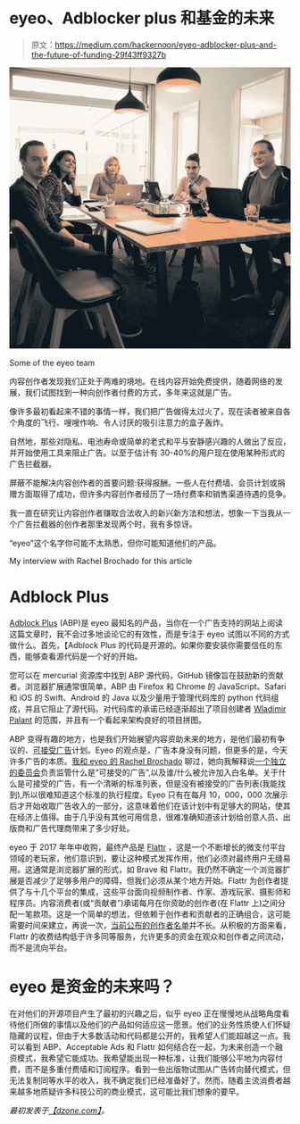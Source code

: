 # eyeo、Adblocker plus 和基金的未来

> 原文：<https://medium.com/hackernoon/eyeo-adblocker-plus-and-the-future-of-funding-29f43ff9327b>

![](img/1dcc5aad11bdf7084b7a2af68be44cc3.png)

Some of the eyeo team

内容创作者发现我们正处于两难的境地。在线内容开始免费提供，随着网络的发展，我们试图找到一种向创作者付费的方式，多年来这就是广告。

像许多最初看起来不错的事情一样，我们把广告做得太过火了，现在读者被来自各个角度的飞行、嗖嗖作响、令人讨厌的吸引注意力的盒子轰炸。

自然地，那些对隐私、电池寿命或简单的老式和平与安静感兴趣的人做出了反应，并开始使用工具来阻止广告。以至于估计有 30-40%的用户现在使用某种形式的广告拦截器。

屏蔽不能解决内容创作者的首要问题:获得报酬。一些人在付费墙、会员计划或捐赠方面取得了成功，但许多内容创作者经历了一场付费率和销售渠道待遇的竞争。

我一直在研究让内容创作者赚取合法收入的新兴新方法和想法，想象一下当我从一个广告拦截器的创作者那里发现两个时，我有多惊讶。

“eyeo”这个名字你可能不太熟悉，但你可能知道他们的产品。

My interview with Rachel Brochado for this article

# Adblock Plus

[Adblock Plus](https://adblockplus.org/) (ABP)是 eyeo 最知名的产品，当你在一个广告支持的网站上阅读这篇文章时，我不会过多地谈论它的有效性，而是专注于 eyeo 试图以不同的方式做什么。首先，【Adblock Plus 的代码是开源的。如果你要安装你需要信任的东西，能够查看源代码是一个好的开始。

您可以在 mercurial 资源库中找到 ABP 源代码，GitHub 镜像旨在鼓励新的贡献者。浏览器扩展通常很简单，ABP 由 Firefox 和 Chrome 的 JavaScript、Safari 和 iOS 的 Swift、Android 的 Java 以及少量用于管理代码库的 python 代码组成，并且它阻止了源代码。对代码库的承诺已经逐渐超出了项目创建者 [Wladimir Palant](https://palant.de/) 的范围，并且有一个看起来架构良好的项目拼图。

ABP 变得有趣的地方，也是我们开始展望内容资助未来的地方，是他们最初有争议的、[可接受广告](https://acceptableads.com/)计划。Eyeo 的观点是，广告本身没有问题，但更多的是，今天许多广告的本质。[我和 eyeo 的 Rachel Brochado](https://anchor.fm/gregarious-mammal/episodes/Eyeo--Adblock-Plus-and-Flattr-with-Rachel-Brochado-e21bh3/a-a4rjjf) 聊过，她向我解释说[一个独立的委员会](https://acceptableads.com/en/committee/)负责监管什么是“可接受的广告”,以及谁/什么被允许加入白名单。关于什么是可接受的广告，有一个清晰的标准列表，但是没有被接受的广告列表(我能找到),所以很难知道这个标准的执行程度。Eyeo 只有在每月 10，000，000 次展示后才开始收取广告收入的一部分，这意味着他们在该计划中有足够大的网站，使其在经济上值得。由于几乎没有其他可用信息，很难准确知道该计划给创意人员、出版商和广告代理商带来了多少好处。

eyeo 于 2017 年年中收购，最终产品是 [Flattr](https://flattr.com/) ，这是一个不断增长的微支付平台领域的老玩家，他们意识到，要让这种模式发挥作用，他们必须对最终用户无缝易用。这通常是浏览器扩展的形式，如 Brave 和 Flattr。我仍然不确定一个浏览器扩展是否减少了足够多用户的障碍，但我们必须从某个地方开始。Flattr 为创作者提供了与十几个平台的集成，这些平台面向视频制作者、作家、游戏玩家、摄影师和程序员。内容消费者(或“贡献者”)承诺每月在你资助的创作者(在 Flattr 上)之间分配一笔款项。这是一个简单的想法，但依赖于创作者和贡献者的正确组合，这可能需要时间来建立，再说一次，[当前公布的创作者名单](https://flattr.com/creators/gallery)并不长。从积极的方面来看，Flattr 的收费结构低于许多同等服务，允许更多的资金在观众和创作者之间流动，而不是流向平台。

# eyeo 是资金的未来吗？

在对他们的开源项目产生了最初的兴趣之后，似乎 eyeo 正在慢慢地从战略角度看待他们所做的事情以及他们的产品如何适应这一愿景。他们的业务性质使人们怀疑隐藏的议程，但由于大多数活动和代码都是公开的，我希望人们能超越这一点。我可以看到 ABP、Acceptable Ads 和 Flattr 如何结合在一起，为未来创造一个融资模式，我希望它能成功。我希望能出现一种标准，让我们能够公平地为内容付费，而不是多重付费墙和订阅程序。看到一些出版物试图从广告转向替代模式，但无法复制同等水平的收入，我不确定我们已经准备好了。然而，随着主流消费者越来越多地质疑许多科技公司的商业模式，这可能比我们想象的要早。

*最初发表于*[*【dzone.com】*](https://dzone.com/articles/eyeo-adblocker-plus-and-the-future-of-funding)*。*
